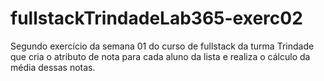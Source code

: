﻿# fullstackTrindadeLab365-exerc02
Segundo exercício da semana 01 do curso de fullstack da turma Trindade que cria o atributo de nota para cada aluno da lista e realiza o cálculo da média dessas notas.
